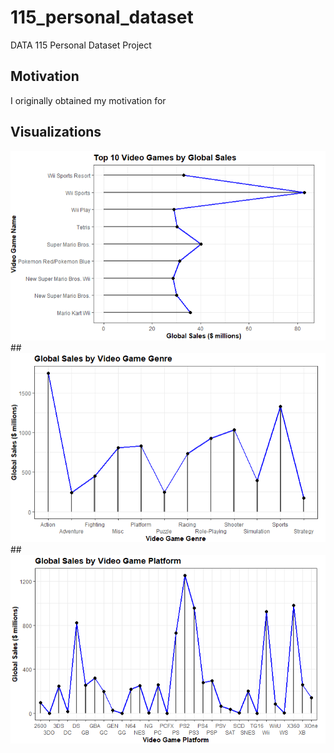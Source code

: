 # 115_personal_dataset
DATA 115 Personal Dataset Project

## Motivation
I originally obtained my motivation for 

## Visualizations
<img src= "https://raw.githubusercontent.com/CheweezyTy/115_personal_dataset/main/Top10VGPlot.png">
## 
<img src="https://raw.githubusercontent.com/CheweezyTy/115_personal_dataset/main/VGGenrePlot.png">
## 
<img src="https://raw.githubusercontent.com/CheweezyTy/115_personal_dataset/main/VGPlatformPlot.png">
